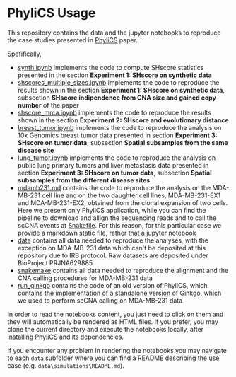 # PhyliCS Usage
This repository contains the data and the jupyter notebooks to reproduce the case studies presented in [PhyliCS](https://github.com/bioinformatics-polito/PhyliCS/tree/master) paper.

Spefifically, 
- [synth.ipynb](https://github.com/bioinformatics-polito/PhyliCS_usage/blob/main/synth.ipynb) implements the code to compute SHscore statistics presented in the section **Experiment 1: SHscore on synthetic data**
- [shscores_multiple_sizes.ipynb](https://github.com/bioinformatics-polito/PhyliCS_usage/blob/main/shscores_multiple_sizes.ipynb) implements the code to reproduce the results shown in the section **Experiment 1: SHscore on synthetic data**, subsection **SHscore indipendence from CNA size and gained copy number** of the paper
- [shscore_mrca.ipynb](https://github.com/bioinformatics-polito/PhyliCS_usage/blob/main/shscore_mrca.ipynb) implements the code to reproduce the results shown in the section **Experiment 2: SHscore and evolutionary distance** 
- [breast_tumor.ipynb](https://github.com/bioinformatics-polito/PhyliCS_usage/blob/main/breast_tumor.ipynb) implements the code to reproduce the analysis on 10x Genomics breast tumor data presented in section **Experiment 3: SHscore on tumor data**, subsection **Spatial subsamples from the same disease site**
- [lung_tumor.ipynb](https://github.com/bioinformatics-polito/PhyliCS_usage/blob/main/lung_tumor.ipynb) implements the code to reproduce the analysis on public lung primary tumors and liver metastasis data presented in section **Experiment 3: SHscore on tumor data**, subsection **Spatial subsamples from the different disease sites**
- [mdamb231.md](https://github.com/bioinformatics-polito/PhyliCS_usage/blob/main/mdamb231.md) contains the code to reproduce the analysis on the MDA-MB-231 cell line and on the two daughter cell lines, MDA-MB-231-EX1 and MDA-MB-231-EX2, obtained from the clonal expansion of two cells. Here we present only PhyliCS application, while you can find the pipeline to download and allign the sequencing reads and to call the scCNA events at [Snakefile](https://github.com/bioinformatics-polito/PhyliCS_usage/tree/main/snakemake/Snakefile_mdamb231_cellline). For this reason, for this particular case we provide a markdown static file, rather that a jupyter notebook
- [data](https://github.com/bioinformatics-polito/PhyliCS_usage/tree/main/data) contains all data needed to reproduce the analyses, with the exception on MDA-MB-231 data which can't be deposited at this repository due to IRB protocol. Raw datasets are deposited under BioProject PRJNA629885
- [snakemake](https://github.com/bioinformatics-polito/PhyliCS_usage/tree/main/snakemake) contains all data needed to reproduce the alignment and the CNA calling procedures for MDA-MB-231 data
- [run_ginkgo](https://github.com/bioinformatics-polito/PhyliCS_usage/tree/main/run_ginkgo) contains the code of an old version of PhyliCS, which contains the implementation of a standalone version of Ginkgo, which we used to perform scCNA calling on MDA-MB-231 data

In order to read the notebooks content, you just need to click on them and they will automatically be rendered as HTML files. If you prefer, you may clone the current directory and execute the notebooks locally, after [installing PhyliCS](https://github.com/bioinformatics-polito/PhyliCS#installation-and-setup-instructions) and its dependencies.

If you encounter any problem in rendering the notebooks you may navigate to each `data` subfolder where you can find a README describing the use case (e.g. `data\simulations\README.md`).
